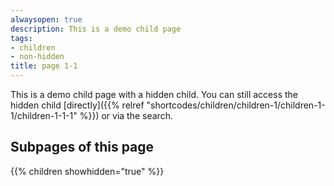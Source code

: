 ```yaml
---
alwaysopen: true
description: This is a demo child page
tags:
- children
- non-hidden
title: page 1-1
---
```


This is a demo child page with a hidden child. You can still access the hidden child [directly]({{% relref "shortcodes/children/children-1/children-1-1/children-1-1-1" %}}) or via the search.

## Subpages of this page

{{% children showhidden="true" %}}
